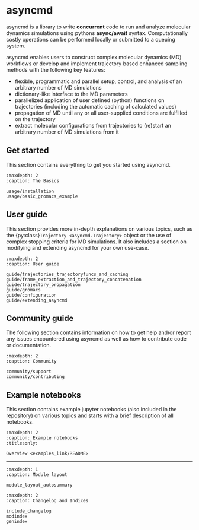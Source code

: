 # asyncmd

asyncmd is a library to write **concurrent** code to run and analyze molecular dynamics simulations using pythons **async/await** syntax.
Computationally costly operations can be performed locally or submitted to a queuing system.

asyncmd enables users to construct complex molecular dynamics (MD) workflows or develop and implement trajectory based enhanced sampling methods with the following key features:

- flexible, programmatic and parallel setup, control, and analysis of an arbitrary number of MD simulations
- dictionary-like interface to the MD parameters
- parallelized application of user defined (python) functions on trajectories (including the automatic caching of calculated values)
- propagation of MD until any or all user-supplied conditions are fulfilled on the trajectory
- extract molecular configurations from trajectories to (re)start an arbitrary number of MD simulations from it

## Get started

This section contains everything to get you started using asyncmd.

```{toctree}
:maxdepth: 2
:caption: The Basics

usage/installation
usage/basic_gromacs_example
```

## User guide

This section provides more in-depth explanations on various topics, such as the {py:class}`Trajectory <asyncmd.Trajectory>` object or the use of complex stopping criteria for MD simulations. It also includes a section on modifying and extending asyncmd for your own use-case.

```{toctree}
:maxdepth: 2
:caption: User guide

guide/trajectories_trajectoryfuncs_and_caching
guide/frame_extraction_and_trajectory_concatenation
guide/trajectory_propagation
guide/gromacs
guide/configuration
guide/extending_asyncmd
```

## Community guide

The following section contains information on how to get help and/or report any issues encountered using asyncmd as well as how to contribute code or documentation.

```{toctree}
:maxdepth: 2
:caption: Community

community/support
community/contributing
```

## Example notebooks

This section contains example jupyter notebooks (also included in the repository) on various topics and starts with a brief description of all notebooks.

```{toctree}
:maxdepth: 2
:caption: Example notebooks
:titlesonly:

Overview <examples_link/README>
```

----------------

```{toctree}
:maxdepth: 1
:caption: Module layout

module_layout_autosummary
```

```{toctree}
:maxdepth: 2
:caption: Changelog and Indices

include_changelog
modindex
genindex
```
